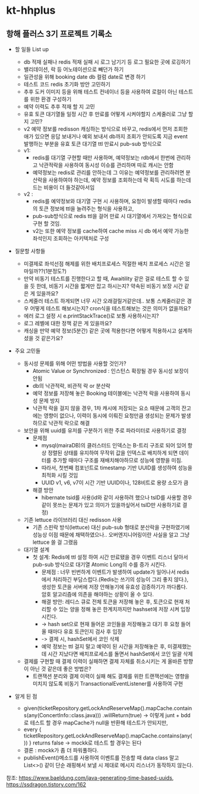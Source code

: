 # kt-hhplus
## 항해 플러스 3기 프로젝트 기록소
+ 할 일들 List up
  + db 적재 실패나 redis 적재 실패 시 로그 남기기 등 로그 필요한 곳에 로깅하기
  + 밸리데이션, 락 등 어노테이션으로 빼던가 하기
  + 일관성을 위해 booking date db 컬럼 date로 변경 하기 
  + 테스트 코드 redis 초기화 방안 고민하기
  + 추후 도커 이미지 등을 위해 테스트 컨네이너 등을 사용하여 로컬이 아닌 테스트를 위한 환경 구성하기
  + 예약 이력도 추후 적재 할 지 고민
  + 유효 토큰 대기열들 일정 시간 후 만료를 어떻게 시켜야할지 스케줄러로 그냥 할 지 고민?
  + v2 예약 정보를 redisson 캐싱하는 방식으로 바꾸고, redis에서 먼저 조회한 애가 있으면 응답 보내거나 예외 보내서 db까지 조회가 안되도록 지금 event 발행하는 부분을 유효 토큰 대기열 ttl 만료시 pub-sub 방식으로 
  + v1: 
    + redis를 대기열 구현할 때만 사용하며, 예약정보는 rdb에서 한번에 관리하고 낙관적락을 사용하여 동시성 이슈를 관리하며 따로 캐시는 안함
    + 예약정보는 redis로 관리를 안하는데 그 이유는 예약정보를 관리하려면 분산락을 사용하여야 하는데, 예약 정보를 조회하는데 락 획득 시도를 하는데 드는 비용이 더 들것같아서임
  + v2 : 
    + redis를 예약정보와 대기열 구현 시 사용하며, 요청이 발생할 때마다 redis의 토큰 정보에 ttl을 늘려주는 형식을 사용하고,
    + pub-sub방식으로 redis ttl을 걸어 만료 시 대기열에서 가져오는 형식으로 구현 할 것임.
    + v2는 또한 예약 정보를 cache하여 cache miss 시 db 에서 예약 가능한 좌석인지 조회하는 아키텍처로 구성

+ 질문할 사항들
  - 미결제로 좌석선점 해제를 위한 배치프로세스 적절한 배치 프로세스 시간은 얼마일까??(1분정도?)
  - 만약 비동기 테스트를 진행한다고 할 때, Awaitility 같은 걸로 테스트 할 수 있을 듯 한데, 비동기 시간을 짧게만 잡고 하시는지? 약속된 비동기 보장 시간 같은 게 있을까요?
  - 스케줄러 테스트 하게되면 너무 시간 오래걸릴거같은데.. 보통 스케줄러같은 경우 어떻게 테스트 해보시는지? cron식을 테스트해보는 것은 의미가 없을까요?
  - 에러 로그 설정 시 e.printStackTrace()로 보통 사용하시는지?
  - 로그 레벨에 대한 정책 같은 게 있을까요?
  - 캐싱을 만약 예약 정보(5분간) 같은 곳에 적용한다면 어떻게 적용하시고 설계하셨을 것 같은가요?


+ 주요 고민들
  + 동시성 문제를 위해 어떤 방법을 사용할 것인가?
    + Atomic Value or Synchronized : 인스턴스 확장될 경우 동시성 보장이 안됨
    + db의 낙관적락, 비관적 락 or 분산락
    + 예약 정보를 저장해 놓은 Booking 테이블에는 낙관적 락을 사용하여 동시성 문제 방지
    + 낙관적 락을 걸지 않을 경우, 1차 캐시에 저장되는 요소 때문에 고객의 잔고에는 영향이 없으나, 이력이 동시에 이뤄진 요청만큼 생성되는 문제가 발생하므로 낙관적 락으로 해결
  + 보안을 위해 uuid를 유저를 구분하기 위한 주로 파라미터로 사용하기로 결정
    + 문제점
      + mysql(mairaDB)의 클러스터드 인덱스는 B-트리 구조로 되어 있어 항상 정렬된 상태를 유지하여 무작위 값을 인덱스로 배치하게 되면 데이터를 추가할 때마다 구조를 재배치해야하므로 성능에 영향을 미침.
      + 따라서, 첫번째 컴포넌트로 timestamp 기반 UUID를 생성하여 성능을 최적화 시킬 것임
      + UUID v1, v6, v7이 시간 기반 UUID이나, 128비트로 용량 소모가 큼
    + 해결 방안
      + hibernate tsid를 사용(id와 같이 사용하려 했으나 tsID를 사용할 경우 같이 못쓰는 문제가 있고 의미가 있을까싶어서 tsID만 사용하기로 결정)
  + 기존 lettuce 라이브러리 대신 redisson 사용
    + 기존 스핀락 방식(lettuce) 대신 pub-sub 형태로 분산락을 구현하였기에 성능상 이점 때문에 채택하였으나.. 오버엔지니어링이란 사실을 알고 그냥 lettuce 쓸 걸 그랬음
  + 대기열 설계
    + 첫 설계: Redis에 ttl 설정 하여 시간 만료됐을 경우 이벤트 리스너 달아서 pub-sub 방식으로 대기열 Atomic Long의 수를 증가 시킨다.
      + 문제점 : 너무 빈번하게 이벤트가 발생하여 update가 일어나서 redis에서 처리하긴 부담스럽다.(Redis는 쓰기의 성능이 그리 좋지 않다.), 생성한 토큰을 서버에 저장 안해놓기에 유효성 검증하기가 까다롭다. 암호 알고리즘에 의존을 해야하는 상황이 올 수 있다.
      + 해결 방안: 레디스 큐로 전체 토큰을 저장해 놓은 후, 토큰으로 현재 처리할 수 있는 양을 정해 놓은 한계치까지만 hashset에 저장 시켜 입장 시킨다. 
      + -> hash set으로 현재 들어온 코인들을 저장해놓고 대기 후 요청 들어올 때마다 유효 토큰인지 검사 후 입장
      + -> 결제 시, hashSet에서 코인 삭제
      + 예약 정보는 ttl 걸지 말고 예약이 된 시간을 저장해놓은 후, 미결제했는데 시간 지났다면 배치프로세스를 돌면서 hashSet에서 코인 일괄 삭제
  + 결제를 구현할 때 결제 이력이 실패하면 결제 자체를 취소시키는 게 올바른 방향이 아닌 것 같은데 좋은 방법은?
    + 트랜잭션 분리와 결제 이력이 실패 해도 결제를 위한 트랜잭션에는 영향을 미치지 않도록 비동기 TransactionalEventListener를 사용하여 구현


+ 알게 된 점
  + given(ticketRepository.getLockAndReserveMap().mapCache.contains(any(ConcertInfo::class.java)))
    .willReturn(true) -> 이렇게 junt + bdd로 테스트 할 경우 mapCache가 null을 반환해 테스트가 안되지만,
  + every { ticketRepository.getLockAndReserveMap().mapCache.contains(any()) } returns false -> mockk로 테스트 할 경우는 된다
  + 결론 : mockk가 좀 더 파워풀하다.
  + publishEvent()메소드를 사용하여 이벤트를 전송할 때 data class 말고 List<>() 같이 단순 래핑해서 보낼 시 제대로 메시지 리스너가 동작하지 않는다.


참조: https://www.baeldung.com/java-generating-time-based-uuids,
https://ssdragon.tistory.com/162
